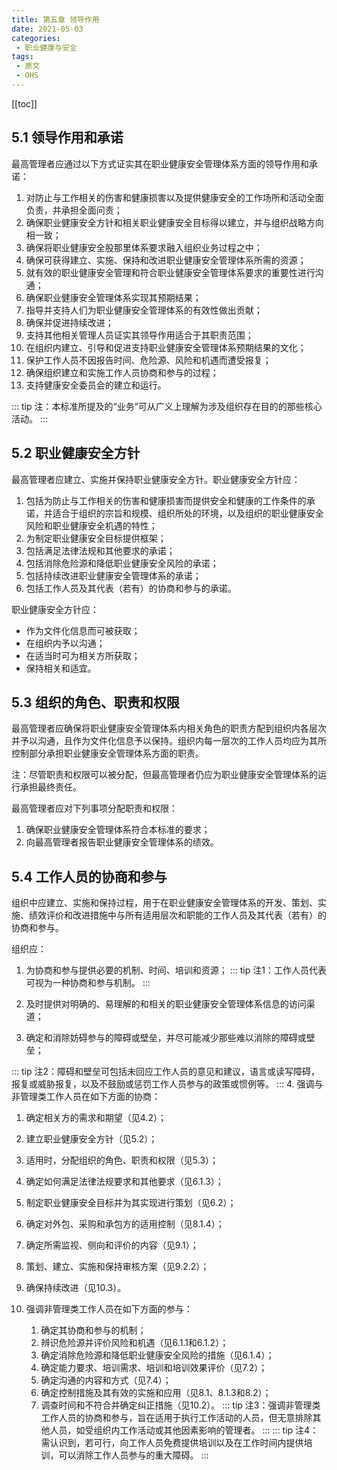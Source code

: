 ```yaml
---
title: 第五章 领导作用
date: 2021-05-03
categories:
 - 职业健康与安全
tags:
 - 原文
 - OHS
---
```

[[toc]]
## 5.1 领导作用和承诺



最高管理者应通过以下方式证实其在职业健康安全管理体系方面的领导作用和承诺：

1. 对防止与工作相关的伤害和健康损害以及提供健康安全的工作场所和活动全面负责，并承担全面问责；
2. 确保职业健康安全方针和相关职业健康安全目标得以建立，并与组织战略方向相一致；
3. 确保将职业健康安全股那里体系要求融入组织业务过程之中；
4. 确保可获得建立、实施、保持和改进职业健康安全管理体系所需的资源；
5. 就有效的职业健康安全管理和符合职业健康安全管理体系要求的重要性进行沟通；
6. 确保职业健康安全管理体系实现其预期结果；
7. 指导并支持人们为职业健康安全管理体系的有效性做出贡献；
8. 确保并促进持续改进；
9. 支持其他相关管理人员证实其领导作用适合于其职责范围；
10. 在组织内建立、引导和促进支持职业健康安全管理体系预期结果的文化；
11. 保护工作人员不因报告时间、危险源、风险和机遇而遭受报复；
12. 确保组织建立和实施工作人员协商和参与的过程；
13. 支持健康安全委员会的建立和运行。

::: tip
注：本标准所提及的“业务”可从广义上理解为涉及组织存在目的的那些核心活动。
:::

## 5.2 职业健康安全方针

最高管理者应建立、实施并保持职业健康安全方针。职业健康安全方针应：

1. 包括为防止与工作相关的伤害和健康损害而提供安全和健康的工作条件的承诺，并适合于组织的宗旨和规模、组织所处的环境，以及组织的职业健康安全风险和职业健康安全机遇的特性；
2. 为制定职业健康安全目标提供框架；
3. 包括满足法律法规和其他要求的承诺；
4. 包括消除危险源和降低职业健康安全风险的承诺；
5. 包括持续改进职业健康安全管理体系的承诺；
6. 包括工作人员及其代表（若有）的协商和参与的承诺。

职业健康安全方针应：

* 作为文件化信息而可被获取；
* 在组织内予以沟通；
* 在适当时可为相关方所获取；
* 保持相关和适宜。

## 5.3 组织的角色、职责和权限

最高管理者应确保将职业健康安全管理体系内相关角色的职责方配到组织内各层次并予以沟通，且作为文件化信息予以保持。组织内每一层次的工作人员均应为其所控制部分承担职业健康安全管理体系方面的职责。

注：尽管职责和权限可以被分配，但最高管理者仍应为职业健康安全管理体系的运行承担最终责任。

最高管理者应对下列事项分配职责和权限：

1. 确保职业健康安全管理体系符合本标准的要求；
2. 向最高管理者报告职业健康安全管理体系的绩效。

## 5.4 工作人员的协商和参与

组织中应建立、实施和保持过程，用于在职业健康安全管理体系的开发、策划、实施、绩效评价和改进措施中与所有适用层次和职能的工作人员及其代表（若有）的协商和参与。

组织应：

1. 为协商和参与提供必要的机制、时间、培训和资源；
::: tip
   注1：工作人员代表可视为一种协商和参与机制。
:::
2. 及时提供对明确的、易理解的和相关的职业健康安全管理体系信息的访问渠道；

3. 确定和消除妨碍参与的障碍或壁垒，并尽可能减少那些难以消除的障碍或壁垒；

::: tip
   注2：障碍和壁垒可包括未回应工作人员的意见和建议，语言或读写障碍，报复或威胁报复，以及不鼓励或惩罚工作人员参与的政策或惯例等。
:::
4. 强调与非管理类工作人员在如下方面的协商：

   1. 确定相关方的需求和期望（见4.2）；
   2. 建立职业健康安全方针（见5.2）；
   3. 适用时，分配组织的角色、职责和权限（见5.3）；
   4. 确定如何满足法律法规要求和其他要求（见6.1.3）；
   5. 制定职业健康安全目标并为其实现进行策划（见6.2）；
   6. 确定对外包、采购和承包方的适用控制（见8.1.4）；
   7. 确定所需监视、侧向和评价的内容（见9.1）；
   8. 策划、建立、实施和保持审核方案（见9.2.2）；
   9. 确保持续改进（见10.3）。

5. 强调非管理类工作人员在如下方面的参与：

   1. 确定其协商和参与的机制；
   2. 辨识危险源并评价风险和机遇（见6.1.1和6.1.2）；
   3. 确定消除危险源和降低职业健康安全风险的措施（见6.1.4）；
   4. 确定能力要求、培训需求、培训和培训效果评价（见7.2）；
   5. 确定沟通的内容和方式（见7.4）；
   6. 确定控制措施及其有效的实施和应用（见8.1、8.1.3和8.2）；
   7. 调查时间和不符合并确定纠正措施（见10.2）。
::: tip
   注3：强调非管理类工作人员的协商和参与，旨在适用于执行工作活动的人员，但无意排除其他人员，如受组织内工作活动或其他因素影响的管理者。
:::
::: tip
   注4：需认识到，若可行，向工作人员免费提供培训以及在工作时间内提供培训，可以消除工作人员参与的重大障碍。
:::
